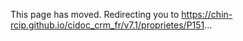 <!DOCTYPE html>
<html>
<head>
    <meta charset="utf8">
    <meta http-equiv="refresh" content="0; url=https://chin-rcip.github.io/cidoc_crm_fr/v7.1/proprietes/P151">
    <link rel="canonical" href="https://chin-rcip.github.io/cidoc_crm_fr/v7.1/proprietes/P151">
    <title>This page has moved</title>
</head>
<body>
    <p>This page has moved. Redirecting you to <a href="https://chin-rcip.github.io/cidoc_crm_fr/v7.1/proprietes/P151">https://chin-rcip.github.io/cidoc_crm_fr/v7.1/proprietes/P151</a>&hellip;</p>
</body>
</html>				